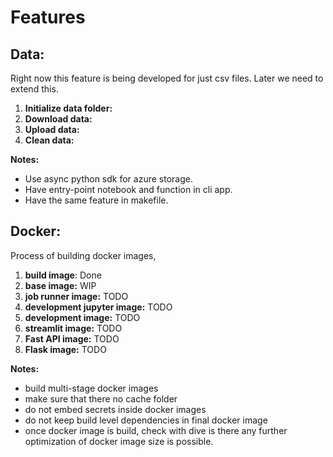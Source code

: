 # Features

## Data:

Right now this feature is being developed for just csv files. Later we need to extend this.

1. __Initialize data folder:__
2. __Download data:__
3. __Upload data:__
4. __Clean data:__


__Notes:__

* Use async python sdk for azure storage.
* Have entry-point notebook and function in cli app.
* Have the same feature in makefile.

## Docker:

Process of building docker images,

1. __build image__: Done
2. __base image:__ WIP
3. __job runner image:__ TODO
4. __development jupyter image:__ TODO
5. __development image:__ TODO
6. __streamlit image:__ TODO
7. __Fast API image:__ TODO
8. __Flask image:__ TODO

__Notes:__

* build multi-stage docker images
* make sure that there no cache folder
* do not embed secrets inside docker images
* do not keep build level dependencies in final docker image
* once docker image is build, check with dive is there any further optimization of docker image size is possible.
